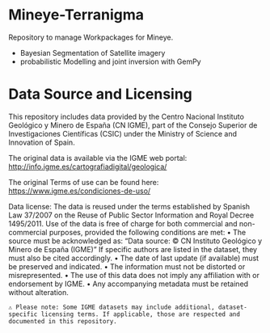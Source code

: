 # Mineye-Terranigma

Repository to manage Workpackages for Mineye. 

* Bayesian Segmentation of Satellite imagery
* probabilistic Modelling and joint inversion with GemPy


# Data Source and Licensing
This repository includes data provided by the Centro Nacional Instituto Geológico y Minero de España (CN IGME), part of the Consejo Superior de Investigaciones Científicas (CSIC) under the Ministry of Science and Innovation of Spain.

The original data is available via the IGME web portal: http://info.igme.es/cartografiadigital/geologica/

The original Terms of use can be found here:
https://www.igme.es/condiciones-de-uso/

Data license: The data is reused under the terms established by Spanish Law 37/2007 on the Reuse of Public Sector Information and Royal Decree 1495/2011.
Use of the data is free of charge for both commercial and non-commercial purposes, provided the following conditions are met:
	•	The source must be acknowledged as:
	“Data source: © CN Instituto Geológico y Minero de España (IGME)”
If specific authors are listed in the dataset, they must also be cited accordingly.
	•	The date of last update (if available) must be preserved and indicated.
	•	The information must not be distorted or misrepresented.
	•	The use of this data does not imply any affiliation with or endorsement by IGME.
	•	Any accompanying metadata must be retained without alteration.

	⚠️ Please note: Some IGME datasets may include additional, dataset-specific licensing terms. If applicable, those are respected and documented in this repository.
